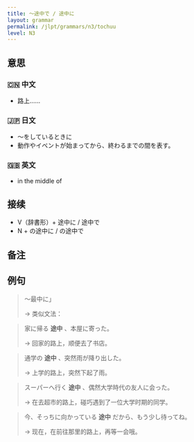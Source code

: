 ```yaml
---
title: 〜途中で / 途中に
layout: grammar
permalink: /jlpt/grammars/n3/tochuu
level: N3
---
```


## 意思

### 🇨🇳 中文

- 路上…… 

### 🇯🇵 日文

- 〜をしているときに
- 動作やイベントが始まってから、終わるまでの間を表す。

### 🇬🇧 英文

- in the middle of

## 接续

- V（辞書形）+ 途中に / 途中で
- N + の途中に / の途中で

## 备注


## 例句

> 〜最中に」
>
> → 类似文法：

> 家に帰る **途中** 、本屋に寄った。
>
> → 回家的路上，顺便去了书店。

> 通学の **途中** 、突然雨が降り出した。
>
> → 上学的路上，突然下起了雨。

> スーパーへ行く **途中** 、偶然大学時代の友人に会った。
>
> →  在去超市的路上，碰巧遇到了一位大学时期的同学。

> 今、そっちに向かっている **途中** だから、もう少し待ってね。
>
> → 现在，在前往那里的路上，再等一会哦。

